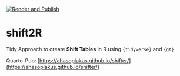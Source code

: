 [![Render and Publish](https://github.com/ahasoplakus/shifter/actions/workflows/publish.yml/badge.svg)](https://github.com/ahasoplakus/shifter/actions/workflows/publish.yml)

# shift2R
Tidy Approach to create <b>Shift Tables</b> in R using `{tidyverse}` and `{gt}`

Quarto-Pub: [https://ahasoplakus.github.io/shifter/](https://ahasoplakus.github.io/shifter/)
